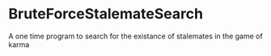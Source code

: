 # BruteForceStalemateSearch
A one time program to search for the existance of stalemates in the game of karma

